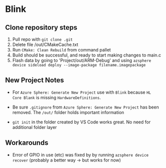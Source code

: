 # Blink

<h2>Clone repository steps </h2>

1. Pull repo with `git clone .git`
2. Delete file /out/CMakeCache.txt
3. Run `CMake: Clean Rebuild` from command pallet
4. Build should be successful, and ready to start making changes to main.c
5. Flash data by going to 'Project/out/ARM-Debug' and using `azsphere device sideload deploy --image-package filename.imagepackage`

<h2>New Project Notes </h2>

- For `Azure Sphere: Generate New Project` use  with `Blink` because `HL Core Blank` is  missing `HardwareDefinitions`. 

- Be sure `.gitignore` from `Azure Sphere: Generate New Project` has been removed.
The `/out/` folder holds important information

- `git init` in the folder created by VS Code works great. No need for additional folder layer

<h2>Workarounds</h2>

- Error of GPIO in use (etc) was fixed by by running `azsphere device recover`
(probably a better way -> but works for now)



